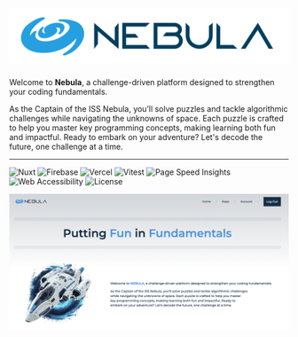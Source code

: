 # ![Nebula](/assets/images/logo.svg)

Welcome to **Nebula**, a challenge-driven platform designed to strengthen your coding fundamentals.

As the Captain of the ISS Nebula, you’ll solve puzzles and tackle algorithmic challenges while navigating the unknowns
of space. Each puzzle is crafted to help you master key programming concepts, making learning both fun and impactful.
Ready to embark on your adventure? Let's decode the future, one challenge at a time.

<hr>  

![Nuxt](https://img.shields.io/badge/Nuxt-3.14-35495E?style=flat&logo=vuedotjs)
![Firebase](https://img.shields.io/badge/Firebase-Auth-red?style=flat&logo=firebase)
![Vercel](https://img.shields.io/badge/Vercel-Deploy-black?style=flat&logo=vercel)
![Vitest](https://img.shields.io/badge/Vitest-Covered-729B1B?style=flat&logo=vitest)
![Page Speed Insights](https://img.shields.io/badge/Page%20Speed-90%2B-green?style=flat)
![Web Accessibility](https://img.shields.io/badge/Accessibility-AA%2B-purple?style=flat)
![License](https://img.shields.io/badge/License-MIT-grey?style=flat)

![Website](assets/docu/website.png)
